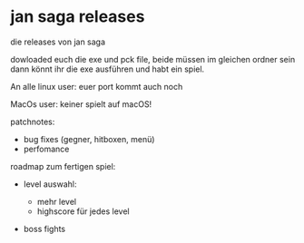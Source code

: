 # jan saga releases

die releases von jan saga

dowloaded euch die exe und pck file, beide müssen im gleichen ordner sein dann könnt ihr die exe ausführen und habt ein spiel.

An alle linux user: euer port kommt auch noch

MacOs user: keiner spielt auf macOS!

patchnotes:
- bug fixes (gegner, hitboxen, menü)
- perfomance


roadmap zum fertigen spiel:
- level auswahl:
  - mehr level
  - highscore für jedes level

- boss fights
